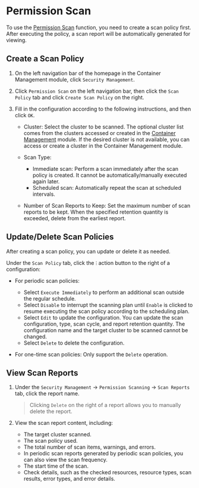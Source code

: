 # Permission Scan

To use the [Permission Scan](intro.md) function, you need to create a scan policy first. After executing the policy, a scan report will be automatically generated for viewing.

## Create a Scan Policy

1. On the left navigation bar of the homepage in the Container Management module, click `Security Management`.

    <!--![Security Management](../../images/security01.png)-->

2. Click `Permission Scan` on the left navigation bar, then click the `Scan Policy` tab and click `Create Scan Policy` on the right.

    <!--![Security Management](../../images/security01.png)-->

3. Fill in the configuration according to the following instructions, and then click `OK`.

    - Cluster: Select the cluster to be scanned. The optional cluster list comes from the clusters accessed or created in the [Container Management](../kpanda/intro/index.md) module. If the desired cluster is not available, you can access or create a cluster in the Container Management module.
    - Scan Type:

        - Immediate scan: Perform a scan immediately after the scan policy is created. It cannot be automatically/manually executed again later.
        - Scheduled scan: Automatically repeat the scan at scheduled intervals.

    - Number of Scan Reports to Keep: Set the maximum number of scan reports to be kept. When the specified retention quantity is exceeded, delete from the earliest report.

    <!--![Security Management](../../images/security01.png)-->

## Update/Delete Scan Policies

After creating a scan policy, you can update or delete it as needed.

Under the `Scan Policy` tab, click the `ⵗ` action button to the right of a configuration:

- For periodic scan policies:

    - Select `Execute Immediately` to perform an additional scan outside the regular schedule.
    - Select `Disable` to interrupt the scanning plan until `Enable` is clicked to resume executing the scan policy according to the scheduling plan.
    - Select `Edit` to update the configuration. You can update the scan configuration, type, scan cycle, and report retention quantity. The configuration name and the target cluster to be scanned cannot be changed.
    - Select `Delete` to delete the configuration.

- For one-time scan policies: Only support the `Delete` operation.

    <!--![Security Management](../../images/security01.png)-->

## View Scan Reports

1. Under the `Security Management` -> `Permission Scanning` -> `Scan Reports` tab, click the report name.

    > Clicking `Delete` on the right of a report allows you to manually delete the report.

    <!--![Security Management](../../images/security01.png)-->

2. View the scan report content, including:

    - The target cluster scanned.
    - The scan policy used.
    - The total number of scan items, warnings, and errors.
    - In periodic scan reports generated by periodic scan policies, you can also view the scan frequency.
    - The start time of the scan.
    - Check details, such as the checked resources, resource types, scan results, error types, and error details.

    <!--![Security Management](../../images/security01.png)-->